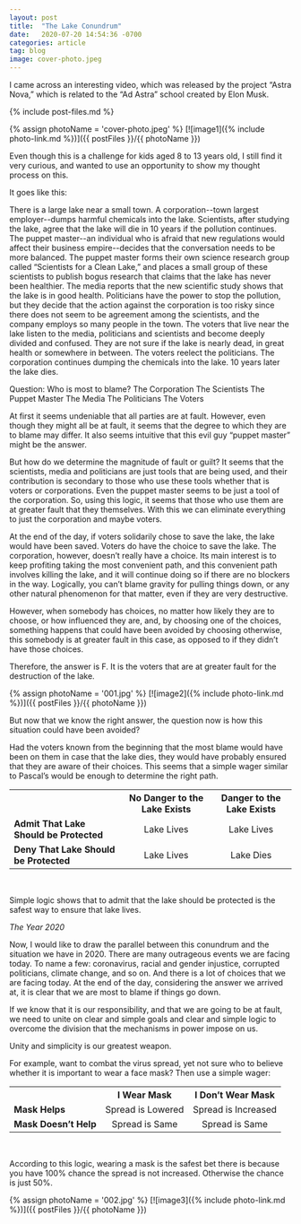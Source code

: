 ```yaml
---
layout: post
title:  "The Lake Conundrum"
date:   2020-07-20 14:54:36 -0700
categories: article
tag: blog
image: cover-photo.jpeg
---
```


I came across an interesting video, which was released by the project “Astra Nova,” which is related to the “Ad Astra” school created by Elon Musk.

{% include post-files.md %}

{% assign photoName = 'cover-photo.jpeg' %}
[![image1]({% include photo-link.md %})]({{ postFiles }}/{{ photoName }})

Even though this is a challenge for kids aged 8 to 13 years old, I still find it very curious, and wanted to use an opportunity to show my thought process on this.

It goes like this: 

There is a large lake near a small town. A corporation--town largest employer--dumps harmful chemicals into the lake. Scientists, after studying the lake, agree that the lake will die in 10 years if the pollution continues. The puppet master--an individual who is afraid that new regulations would affect their business empire--decides that the conversation needs to be more balanced. The puppet master forms their own science research group called “Scientists for a Clean Lake,” and places a small group of these scientists to publish bogus research that claims that the lake has never been healthier. The media reports that the new scientific study shows that the lake is in good health. Politicians have the power to stop the pollution, but they decide that the action against the corporation is too risky since there does not seem to be agreement among the scientists, and the company employs so many people in the town. The voters that live near the lake listen to the media, politicians and scientists and become deeply divided and confused. They are not sure if the lake is nearly dead, in great health or somewhere in between. The voters reelect the politicians. The corporation continues dumping the chemicals into the lake. 10 years later the lake dies.

Question: 
Who is most to blame?
The Corporation
The Scientists
The Puppet Master
The Media
The Politicians
The Voters

At first it seems undeniable that all parties are at fault. However, even though they might all be at fault, it seems that the degree to which they are to blame may differ. It also seems intuitive that this evil guy “puppet master” might be the answer.

But how do we determine the magnitude of fault or guilt? It seems that the scientists, media and politicians are just tools that are being used, and their contribution is secondary to those who use these tools whether that is voters or corporations. Even the puppet master seems to be just a tool of the corporation. So, using this logic, it seems that those who use them are at greater fault that they themselves. With this we can eliminate everything to just the corporation and maybe voters.

At the end of the day, if voters solidarily chose to save the lake, the lake would have been saved.  Voters do have the choice to save the lake. The corporation, however, doesn’t really have a choice. Its main interest is to keep profiting taking the most convenient path, and this convenient path involves killing the lake, and it will continue doing so if there are no blockers in the way. Logically, you can’t blame gravity for pulling things down, or any other natural phenomenon for that matter, even if they are very destructive.

However, when somebody has choices, no matter how likely they are to choose, or how influenced they are, and, by choosing one of the choices, something happens that could have been avoided by choosing otherwise, this somebody is at greater fault in this case, as opposed to if they didn’t have those choices.

Therefore, the answer is F. It is the voters that are at greater fault for the destruction of the lake.

{% assign photoName = '001.jpg' %}
[![image2]({% include photo-link.md %})]({{ postFiles }}/{{ photoName }})

But now that we know the right answer, the question now is how this situation could have been avoided?

Had the voters known from the beginning that the most blame would have been on them in case that the lake dies, they would have probably ensured that they are aware of their choices. This seems that a simple wager similar to Pascal’s would be enough to determine the right path.

 <table>
  <tr>
    <th></th>
    <th>No Danger to the Lake Exists</th>
    <th>Danger to the Lake Exists</th>
  </tr>
  <tr>
    <td><b>Admit That Lake Should be Protected</b></td>
    <td style="text-align:center">Lake Lives</td>
    <td style="text-align:center">Lake Lives</td>
  </tr>
  <tr>
    <td><b>Deny That Lake Should be Protected</b></td>
    <td style="text-align:center">Lake Lives</td>
    <td style="text-align:center">Lake Dies</td>
  </tr>
</table>
<br>

Simple logic shows that to admit that the lake should be protected is the safest way to ensure that lake lives.

<i>The Year 2020</i>

Now, I would like to draw the parallel between this conundrum and the situation we have in 2020. There are many outrageous events we are facing today. To name a few: coronavirus, racial and gender injustice, corrupted politicians, climate change, and so on. And there is a lot of choices that we are facing today. At the end of the day, considering the answer we arrived at, it is clear that we are most to blame if things go down.

If we know that it is our responsibility, and that we are going to be at fault, we need to unite on clear and simple goals and clear and simple logic to overcome the division that the mechanisms in power impose on us.

Unity and simplicity is our greatest weapon. 

For example, want to combat the virus spread, yet not sure who to believe whether it is important to wear a face mask? Then use a simple wager:

<table style="width:100%">
  <tr>
    <th></th>
    <th>I Wear Mask</th>
    <th>I Don’t Wear Mask</th>
  </tr>
  <tr>
    <td><b>Mask Helps</b></td>
    <td style="text-align:center">Spread is Lowered</td>
    <td style="text-align:center">Spread is Increased</td>
  </tr>
  <tr>
    <td><b>Mask Doesn’t Help</b></td>
    <td style="text-align:center">Spread is Same</td>
    <td style="text-align:center">Spread is Same</td>
  </tr>
</table>
<br>

According to this logic, wearing a mask is the safest bet there is because you have 100% chance the spread is not increased. Otherwise the chance is just 50%.

{% assign photoName = '002.jpg' %}
[![image3]({% include photo-link.md %})]({{ postFiles }}/{{ photoName }})

